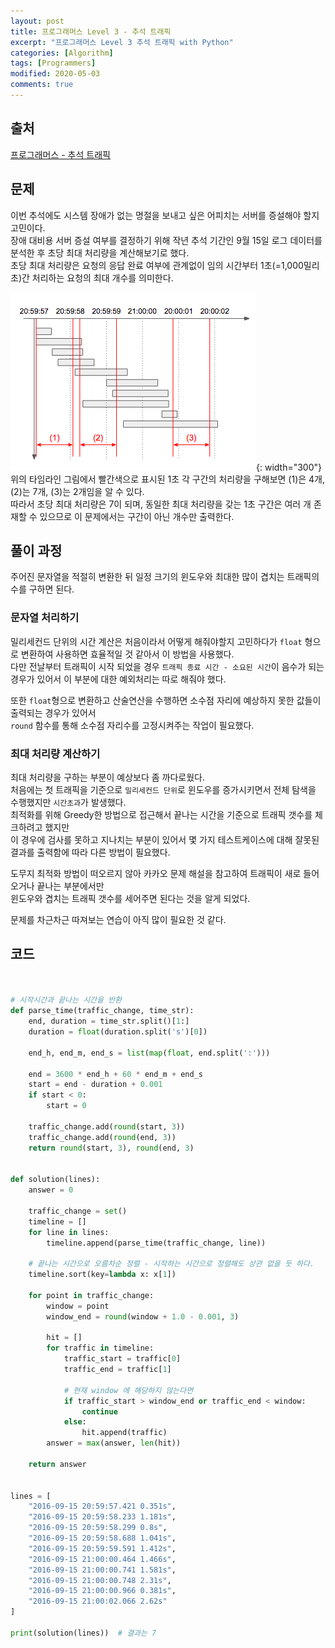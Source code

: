 ```yaml
---
layout: post
title: 프로그래머스 Level 3 - 추석 트래픽
excerpt: "프로그래머스 Level 3 추석 트래픽 with Python"
categories: [Algorithm]
tags: [Programmers]
modified: 2020-05-03
comments: true
---
```


## 출처
[프로그래머스 - 추석 트래픽](https://programmers.co.kr/learn/courses/30/lessons/17676)


## 문제
이번 추석에도 시스템 장애가 없는 명절을 보내고 싶은 어피치는 서버를 증설해야 할지 고민이다. <br>
장애 대비용 서버 증설 여부를 결정하기 위해 작년 추석 기간인 9월 15일 로그 데이터를 분석한 후 초당 최대 처리량을 계산해보기로 했다. <br>
초당 최대 처리량은 요청의 응답 완료 여부에 관계없이 임의 시간부터 1초(=1,000밀리초)간 처리하는 요청의 최대 개수를 의미한다. <br>

![이미지](/img/programmers/holiday-traffic.png){: width="300"}
위의 타임라인 그림에서 빨간색으로 표시된 1초 각 구간의 처리량을 구해보면 (1)은 4개, (2)는 7개, (3)는 2개임을 알 수 있다. <br> 
따라서 초당 최대 처리량은 7이 되며, 동일한 최대 처리량을 갖는 1초 구간은 여러 개 존재할 수 있으므로 이 문제에서는 구간이 아닌 개수만 출력한다. <br>


## 풀이 과정
주어진 문자열을 적절히 변환한 뒤 일정 크기의 윈도우와 최대한 많이 겹치는 트래픽의 수를 구하면 된다. <br>

### 문자열 처리하기
밀리세컨드 단위의 시간 계산은 처음이라서 어떻게 해줘야할지 고민하다가 `float` 형으로 변환하여 사용하면 효율적일 것 같아서 이 방법을 사용했다. <br>
다만 전날부터 트래픽이 시작 되었을 경우 `트래픽 종료 시간 - 소요된 시간`이 음수가 되는 경우가 있어서 이 부분에 대한 예외처리는 따로 해줘야 했다. <br>

또한 `float`형으로 변환하고 산술연산을 수행하면 소수점 자리에 예상하지 못한 값들이 출력되는 경우가 있어서 <br>
`round` 함수를 통해 소수점 자리수를 고정시켜주는 작업이 필요했다. <br>


### 최대 처리량 계산하기
최대 처리량을 구하는 부분이 예상보다 좀 까다로웠다. <br>
처음에는 첫 트래픽을 기준으로 `밀리세컨드 단위`로 윈도우를 증가시키면서 전체 탐색을 수행했지만 `시간초과`가 발생했다.<br>
최적화를 위해 Greedy한 방법으로 접근해서 끝나는 시간을 기준으로 트래픽 갯수를 체크하려고 했지만 <br>
이 경우에 검사를 못하고 지나치는 부분이 있어서 몇 가지 테스트케이스에 대해 잘못된 결과를 출력함에 따라 다른 방법이 필요했다. <br>

도무지 최적화 방법이 떠오르지 않아 카카오 문제 해설을 참고하여 트래픽이 새로 들어오거나 끝나는 부분에서만 <br>
윈도우와 겹치는 트래픽 갯수를 세어주면 된다는 것을 알게 되었다. <br>

문제를 차근차근 따져보는 연습이 아직 많이 필요한 것 같다. <br>


## 코드
~~~ python


# 시작시간과 끝나는 시간을 반환
def parse_time(traffic_change, time_str):
    end, duration = time_str.split()[1:]
    duration = float(duration.split('s')[0])

    end_h, end_m, end_s = list(map(float, end.split(':')))

    end = 3600 * end_h + 60 * end_m + end_s
    start = end - duration + 0.001
    if start < 0:
        start = 0

    traffic_change.add(round(start, 3))
    traffic_change.add(round(end, 3))
    return round(start, 3), round(end, 3)


def solution(lines):
    answer = 0

    traffic_change = set()
    timeline = []
    for line in lines:
        timeline.append(parse_time(traffic_change, line))

    # 끝나는 시간으로 오름차순 정렬 - 시작하는 시간으로 정렬해도 상관 없을 듯 하다.
    timeline.sort(key=lambda x: x[1])

    for point in traffic_change:
        window = point
        window_end = round(window + 1.0 - 0.001, 3)

        hit = []
        for traffic in timeline:
            traffic_start = traffic[0]
            traffic_end = traffic[1]

            # 현재 window 에 해당하지 않는다면
            if traffic_start > window_end or traffic_end < window:
                continue
            else:
                hit.append(traffic)
        answer = max(answer, len(hit))

    return answer


lines = [
    "2016-09-15 20:59:57.421 0.351s",
    "2016-09-15 20:59:58.233 1.181s",
    "2016-09-15 20:59:58.299 0.8s",
    "2016-09-15 20:59:58.688 1.041s",
    "2016-09-15 20:59:59.591 1.412s",
    "2016-09-15 21:00:00.464 1.466s",
    "2016-09-15 21:00:00.741 1.581s",
    "2016-09-15 21:00:00.748 2.31s",
    "2016-09-15 21:00:00.966 0.381s",
    "2016-09-15 21:00:02.066 2.62s"
]

print(solution(lines))  # 결과는 7


~~~

